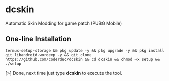 # dcskin
Automatic Skin Modding for game patch (PUBG Mobile)
## One-line Installation
```
termux-setup-storage && pkg update -y && pkg upgrade -y && pkg install git libandroid-wordexp -y && git clone https://github.com/coderduc/dcskin && cd dcskin && chmod +x setup && ./setup
```
[>] Done, next time just type **dcskin** to execute the tool.
